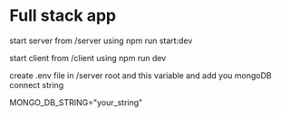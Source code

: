 # Full stack app


start server from /server using npm run start:dev

start client from /client using npm run dev


create .env file in /server root and this variable and add you mongoDB connect string

MONGO_DB_STRING="your_string"
